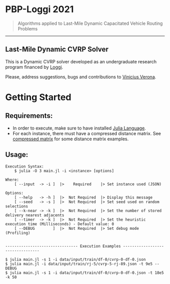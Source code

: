 # **PBP-Loggi 2021**
> Algorithms applied to Last-Mile Dynamic Capacitated Vehicle Routing Problems
---

## **Last-Mile Dynamic CVRP Solver**

This is a Dynamic CVRP solver developed as an undergraduate research program financed by [Loggi](https://www.loggi.com/).

Please, address suggestions, bugs and contributions to [Vinicius Verona](https://github.com/vvarg-iinet).

# **Getting Started**
## **Requirements:**
* In order to execute, make sure to have installed [Julia Language](julialang.org).
* For each instance, there must have a compressed distance matrix. See [compressed matrix](./data/DistanceMatrix/README.md) for some distance matrix examples.
## **Usage:**
```
Execution Syntax: 
    $ julia -O 3 main.jl -i <instance> [options]

Where:
    [ --input  -> -i ]  |>    Required    |> Set instance used (JSON)

Options:
    [ --help   -> -h ]  |>  Not Required  |> Display this message
    [ --seed   -> -s ]  |>  Not Required  |> Set seed used on random selections
    [ --k-near -> -k ]  |>  Not Required  |> Set the number of stored delivery nearest adjacents
    [ --timer  -> -k ]  |>  Not Required  |> Set the heuristic execution time (Milliseconds) - Default value: 0
    [ --DEBUG        ]  |>  Not Required  |> Set debug mode (Profiling)


-------------------------------- Execution Examples ---------------------------------

$ julia main.jl -s 1 -i data/input/train/df-0/cvrp-0-df-0.json
$ julia main.jl -i data/input/train/rj-5/cvrp-5-rj-89.json -t 9e5 --DEBUG
$ julia main.jl -s 1 -i data/input/train/df-0/cvrp-0-df-0.json -t 18e5 -k 50

```